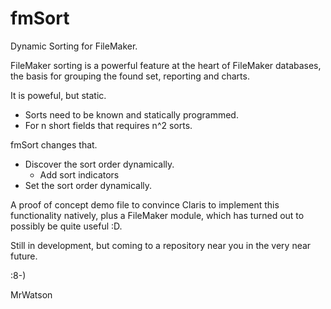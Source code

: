 # fmSort
Dynamic Sorting for FileMaker.

FileMaker sorting is a powerful feature at the heart of FileMaker databases, the basis for grouping the found set, reporting and charts. 

It is poweful, but static.

- Sorts need to be known and statically programmed.
- For n short fields that requires n^2 sorts. 

fmSort changes that. 

- Discover the sort order dynamically.
  - Add sort indicators
- Set the sort order dynamically.


A proof of concept demo file to convince Claris to implement this functionality natively, plus a FileMaker module, which has turned out to possibly be quite useful :D.

Still in development, but coming to a repository near you in the very near future.

:8-)

MrWatson
